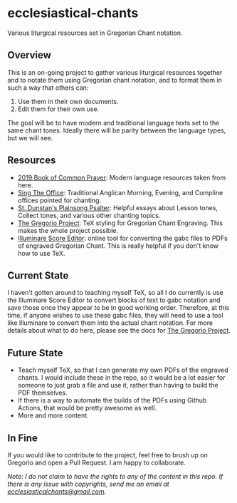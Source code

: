 # ecclesiastical-chants
Various liturgical resources set in Gregorian Chant notation.

## Overview
This is an on-going project to gather various liturgical resources together and
to notate them using Gregorian chant notation, and to format them in such a way
that others can:
1. Use them in their own documents.
2. Edit them for their own use.

The goal will be to have modern and traditional language texts set to the same
chant tones. Ideally there will be parity between the language types, but we
will see.

## Resources
- [2019 Book of Common Prayer](https://bcp2019.anglicanchurch.net/): Modern
language resources taken from here.
- [Sing The Office](https://singtheoffice.com/): Traditional Anglican Morning,
Evening, and Compline offices pointed for chanting.
- [St. Dunstan's Plainsong Psalter](https://andrewespress.com/st-dunstans-plainsong-psalter-hardcover/):
Helpful essays about Lesson tones, Collect tones, and various other chanting
topics.
- [The Gregorio Project](http://gregorio-project.github.io/index.html): TeX
styling for Gregorian Chant Engraving. This makes the whole project possible.
- [Illuminare Score Editor](https://editor.sourceandsummit.com/legacy/): online
tool for converting the gabc files to PDFs of engraved Gregorian Chant. This is
really helpful if you don't know how to use TeX.

## Current State
I haven't gotten around to teaching myself TeX, so all I do currently is use
the Illuminare Score Editor to convert blocks of text to gabc notation and save
those once they appear to be in good working order. Therefore, at this time, if
anyone wishes to use these gabc files, they will need to use a tool like
Illuminare to convert them into the actual chant notation. For more details
about what to do here, please see the docs for [The Gregorio Project](http://gregorio-project.github.io/index.html).

## Future State
- Teach myself TeX, so that I can generate my own PDFs of the engraved chants.
I would include these in the repo, so it would be a lot easier for someone to
just grab a file and use it, rather than having to build the PDF themselves.
- If there is a way to automate the builds of the PDFs using Github Actions,
that would be pretty awesome as well.
- More and more content.

## In Fine
If you would like to contribute to the project, feel free to brush up on
Gregorio and open a Pull Request. I am happy to collaborate.

_Note: I do not claim to have the rights to any of the content in this repo. If there is any issue with copyrights, send me an email at ecclesiasticalchants@gmail.com._
